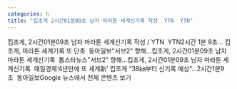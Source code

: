 ```yaml
---
categories: h
title: "킵초게 2시간01분09초 남자 마라톤 세계신기록 작성  YTN  YTN"
---
```

킵초게, 2시간01분09초 남자 마라톤 세계신기록 작성 / YTN&nbsp;&nbsp;YTN2시간 1분 9초… 킵초게, 마라톤 세계기록 또 단축&nbsp;&nbsp;동아일보"서브2" 향해…킵초게, 2시간01분09초 남자 마라톤 세계신기록&nbsp;&nbsp;톱스타뉴스"서브2" 향해…킵초게, 2시간01분09초 남자 마라톤 세계신기록&nbsp;&nbsp;매일경제‘4년만에 또 세계新’ 킵초게 “38㎞부터 신기록 예상”…2시간1분9초&nbsp;&nbsp;동아일보Google 뉴스에서 전체 콘텐츠 보기